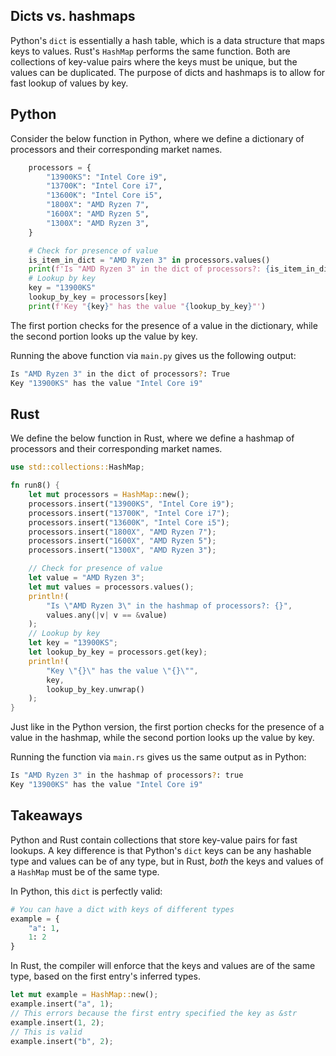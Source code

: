 ## Dicts vs. hashmaps

Python's `dict` is essentially a hash table, which is a data structure that maps keys to values.
Rust's `HashMap` performs the same function. Both are collections of key-value pairs where the
keys must be unique, but the values can be duplicated. The purpose of dicts and hashmaps is to
allow for fast lookup of values by key.

## Python

Consider the below function in Python, where we define a dictionary of processors and their
corresponding market names.

```py
    processors = {
        "13900KS": "Intel Core i9",
        "13700K": "Intel Core i7",
        "13600K": "Intel Core i5",
        "1800X": "AMD Ryzen 7",
        "1600X": "AMD Ryzen 5",
        "1300X": "AMD Ryzen 3",
    }

    # Check for presence of value
    is_item_in_dict = "AMD Ryzen 3" in processors.values()
    print(f'Is "AMD Ryzen 3" in the dict of processors?: {is_item_in_dict}')
    # Lookup by key
    key = "13900KS"
    lookup_by_key = processors[key]
    print(f'Key "{key}" has the value "{lookup_by_key}"')
```

The first portion checks for the presence of a value in the dictionary, while the second portion
looks up the value by key.

Running the above function via `main.py` gives us the following output:

```bash
Is "AMD Ryzen 3" in the dict of processors?: True
Key "13900KS" has the value "Intel Core i9"
```

## Rust

We define the below function in Rust, where we define a hashmap of processors and their
corresponding market names.

```rs
use std::collections::HashMap;

fn run8() {
    let mut processors = HashMap::new();
    processors.insert("13900KS", "Intel Core i9");
    processors.insert("13700K", "Intel Core i7");
    processors.insert("13600K", "Intel Core i5");
    processors.insert("1800X", "AMD Ryzen 7");
    processors.insert("1600X", "AMD Ryzen 5");
    processors.insert("1300X", "AMD Ryzen 3");

    // Check for presence of value
    let value = "AMD Ryzen 3";
    let mut values = processors.values();
    println!(
        "Is \"AMD Ryzen 3\" in the hashmap of processors?: {}",
        values.any(|v| v == &value)
    );
    // Lookup by key
    let key = "13900KS";
    let lookup_by_key = processors.get(key);
    println!(
        "Key \"{}\" has the value \"{}\"",
        key,
        lookup_by_key.unwrap()
    );
}
```

Just like in the Python version, the first portion checks for the presence of a value in the
hashmap, while the second portion looks up the value by key.

Running the function via `main.rs` gives us the same output as in Python:

```bash
Is "AMD Ryzen 3" in the hashmap of processors?: true
Key "13900KS" has the value "Intel Core i9"
```

## Takeaways

Python and Rust contain collections that store key-value pairs for fast lookups. A key difference is
that Python's `dict` keys can be any hashable type and values can be of any
type, but in Rust, _both_ the keys and values of a `HashMap` must be of the same type.

In Python, this `dict` is perfectly valid:

```py
# You can have a dict with keys of different types
example = {
    "a": 1,
    1: 2
}
```

In Rust, the compiler will enforce that the keys and values are of the same type, based on
the first entry's inferred types.

```rs
let mut example = HashMap::new();
example.insert("a", 1);
// This errors because the first entry specified the key as &str
example.insert(1, 2);
// This is valid
example.insert("b", 2);
```
